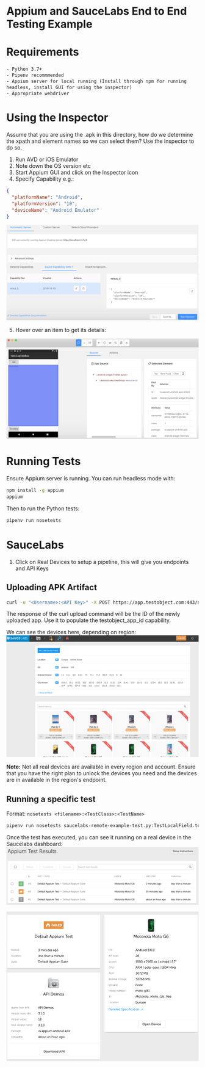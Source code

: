 # Appium and SauceLabs End to End Testing Example

# Requirements
    - Python 3.7+
    - Pipenv recommmended
    - Appium server for local running (Install through npm for running headless, install GUI for using the inspector)
    - Appropriate webdriver

# Using the Inspector

Assume that you are using the .apk in this directory, how do we determine the xpath and element names so we can select them? Use the inspector to do so.

1. Run AVD or iOS Emulator
2. Note down the OS version etc
3. Start Appium GUI and click on the Inspector icon
4. Specify Capability e.g.:

```json
{
  "platformName": "Android",
  "platformVersion": "10",
  "deviceName": "Android Emulator"
}
```
![Appium GUI](./images/appium-capability.png)

5. Hover over an item to get its details:

![Inspector Details](./images/inspector-details.png)


# Running Tests
Ensure Appium server is running. You can run headless mode with:

```bash
npm install -g appium
appium
```

Then to run the Python tests:
```bash
pipenv run nosetests
```

# SauceLabs
1. Click on Real Devices to setup a pipeline, this will give you endpoints and API Keys

## Uploading APK Artifact
```bash
curl -u "<Username>:<API Key>" -X POST https://app.testobject.com:443/api/storage/upload -H "Content-Type: application/octet-stream" --data-binary @your_app.apk
```
The response of the curl upload command will be the ID of the newly uploaded app. Use it to populate the testobject_app_id capability.

We can see the devices here, depending on region:
![Saucelabs Devices](./images/saucelabs-devices.png)

**Note:** Not all real devices are available in every region and account. Ensure that you have the right plan to unlock the devices you need and the devices are in available in the region's endpoint.

## Running a specific test
Format: `nosetests <filename>:<TestClass>:<TestName>`
```bash
pipenv run nosetests saucelabs-remote-example-test.py:TestLocalField.test_log_text_box_adds_expected_text
```

Once the test has executed, you can see it running on a real device in the Saucelabs dashboard:
![Appium Test Results](./images/appium-test-results.png)

![Device Details](./images/device-details.png)